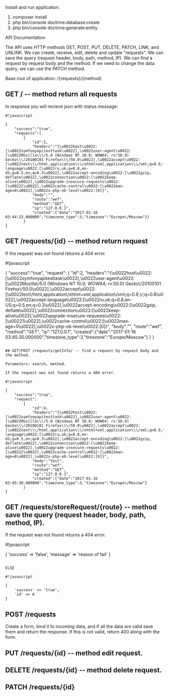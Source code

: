 Install and run application.

1. composer install
2. php bin/console doctrine:database:create
3. php bin/console doctrine:generate:entity


API Documentation

The API uses HTTP methods GET, POST, PUT, DELETE, PATCH, LINK, and UNLINK.
We can create, receive, edit, delete and update "requests".
We can save the query (request header, body, path, method, IP).
We can find a request by request body and the method.
If we need to change the data query, we can use the PATCH method.

Base rout of application: /{requests}/{method}

## GET / -- method return all requests

In response you will recieve json with status message:

```
#!javascript

{
    "success":"true",
    "requests":[
        {
            "id":1,
            "headers":"{\u0022host\u0022:[\u0022symfonyapitesttask\u0022],\u0022user-agent\u0022:[\u0022Mozilla\\\/5.0 (Windows NT 10.0; WOW64; rv:50.0) Gecko\\\/20100101 Firefox\\\/50.0\u0022],\u0022accept\u0022:[\u0022text\\\/html,application\\\/xhtml+xml,application\\\/xml;q=0.9,*\\\/*;q=0.8\u0022],\u0022accept-language\u0022:[\u0022ru,uk;q=0.8,en-US;q=0.5,en;q=0.3\u0022],\u0022accept-encoding\u0022:[\u0022gzip, deflate\u0022],\u0022connection\u0022:[\u0022keep-alive\u0022],\u0022upgrade-insecure-requests\u0022:[\u00221\u0022],\u0022cache-control\u0022:[\u0022max-age=0\u0022],\u0022x-php-ob-level\u0022:[0]}",
            "body":"",
            "route":"wef",
            "method":"GET",
            "ip":"127.0.0.1",
            "created":{"date":"2017-01-16 03:44:23.000000","timezone_type":3,"timezone":"Europe\/Moscow"}}
        }
}
```

## GET /requests/{id} -- method return request

If the request was not found returns a 404 error.

#!javascript

{
    "success":"true",
    "request":
        {
            "id":2,
            "headers":"{\u0022host\u0022:[\u0022symfonyapitesttask\u0022],\u0022user-agent\u0022:[\u0022Mozilla\\\/5.0 (Windows NT 10.0; WOW64; rv:50.0) Gecko\\\/20100101 Firefox\\\/50.0\u0022],\u0022accept\u0022:[\u0022text\\\/html,application\\\/xhtml+xml,application\\\/xml;q=0.9,*\\\/*;q=0.8\u0022],\u0022accept-language\u0022:[\u0022ru,uk;q=0.8,en-US;q=0.5,en;q=0.3\u0022],\u0022accept-encoding\u0022:[\u0022gzip, deflate\u0022],\u0022connection\u0022:[\u0022keep-alive\u0022],\u0022upgrade-insecure-requests\u0022:[\u00221\u0022],\u0022cache-control\u0022:[\u0022max-age=0\u0022],\u0022x-php-ob-level\u0022:[0]}",
            "body":"",
            "route":"wef",
            "method":"GET",
            "ip":"127.0.0.1",
            "created":{"date":"2017-01-16 03:45:30.000000","timezone_type":3,"timezone":"Europe\/Moscow"}
        }
}
```

## GET|POST /requests/getInfo/ -- find a request by request body and the method.

Parameters: search, method.

If the request was not found returns a 404 error.

#!javascript

{
    "success":"true",
    "request":
        {
            "id":4,
            "headers":"{\u0022host\u0022:[\u0022symfonyapitesttask\u0022],\u0022user-agent\u0022:[\u0022Mozilla\\\/5.0 (Windows NT 10.0; WOW64; rv:50.0) Gecko\\\/20100101 Firefox\\\/50.0\u0022],\u0022accept\u0022:[\u0022text\\\/html,application\\\/xhtml+xml,application\\\/xml;q=0.9,*\\\/*;q=0.8\u0022],\u0022accept-language\u0022:[\u0022ru,uk;q=0.8,en-US;q=0.5,en;q=0.3\u0022],\u0022accept-encoding\u0022:[\u0022gzip, deflate\u0022],\u0022connection\u0022:[\u0022keep-alive\u0022],\u0022upgrade-insecure-requests\u0022:[\u00221\u0022],\u0022cache-control\u0022:[\u0022max-age=0\u0022],\u0022x-php-ob-level\u0022:[0]}",
            "body":"test",
            "route":"wef",
            "method":"GET",
            "ip":"127.0.0.1",
            "created":{"date":"2017-01-16 03:45:30.000000","timezone_type":3,"timezone":"Europe\/Moscow"}
        }
}
```


## GET /requests/storeRequest/{route} -- method save the query (request header, body, path, method, IP).

If the request was not found returns a 404 error.

#!javascript

{
    'success' => 'false',
    'message' => 'reason of fail'
}
```

ELSE

#!javascript

{
    'success' => 'true',
    'id' => 6
}
```

## POST /requests

Create a form, bind it to incoming data, and if all the data are valid save them and return the response.
If this is not valid, return 400 along with the form.


## PUT /requests/{id} -- method edit request.


## DELETE /requests/{id} -- method delete request.


## PATCH /requests/{id}

